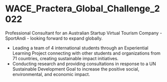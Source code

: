 # WACE_Practera_Global_Challenge_2022
Professional Consultant for an Australian Startup Virtual Tourism Company - SportAndi - looking forward to expand globally.

- Leading a team of 4 international students through an Experiential Learning Project connecting with other students and organizations from 71 countries, creating sustainable impact initiatives.
- Conducting research and providing consultations in response to a UN Sustainable Development Goal to increase the positive social, environmental, and economic impact.
